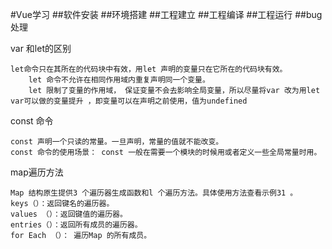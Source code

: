 #Vue学习 
##软件安装
##环境搭建
##工程建立
##工程编译
##工程运行
##bug处理


var 和let的区别

    let命令只在其所在的代码块中有效，用let 声明的变量只在它所在的代码块有效。
        let 命令不允许在相同作用域内重复声明同一个变量。
        let 限制了变量的作用域， 保证变量不会去影响全局变量，所以尽量将var 改为用let
    var可以做的变量提升 ，即变量可以在声明之前使用，值为undefined
const 命令

    const 声明一个只读的常量。一旦声明，常量的值就不能改变。
    const 命令的使用场景： const 一般在需要一个模块的时候用或者定义一些全局常量时用。
map遍历方法

    Map 结构原生提供3 个遍历器生成函数和l 个遍历方法。具体使用方法查看示例31 。
    keys（）：返回键名的遍历器。
    values （）：返回键值的遍历器。
    entries（）：返回所有成员的遍历器。
    for Each （）： 遍历Map 的所有成员。    
    
    